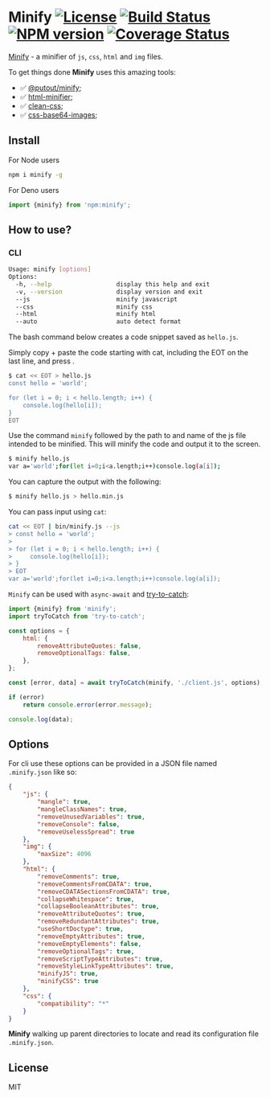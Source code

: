 # Minify [![License][LicenseIMGURL]][LicenseURL] [![Build Status][BuildStatusIMGURL]][BuildStatusURL] [![NPM version][NPMIMGURL]][NPMURL] [![Coverage Status][CoverageIMGURL]][CoverageURL]

[NPMIMGURL]: https://img.shields.io/npm/v/minify.svg?style=flat
[BuildStatusURL]: https://github.com/coderaiser/minify/actions
[BuildStatusIMGURL]: https://github.com/coderaiser/minify/workflows/CI/badge.svg
[LicenseIMGURL]: https://img.shields.io/badge/license-MIT-317BF9.svg?style=flat
[NPM_INFO_IMG]: https://nodei.co/npm/minify.png?stars
[NPMURL]: http://npmjs.org/package/minify
[LicenseURL]: https://tldrlegal.com/license/mit-license "MIT License"
[CoverageURL]: https://coveralls.io/github/coderaiser/minify?branch=master
[CoverageIMGURL]: https://coveralls.io/repos/coderaiser/minify/badge.svg?branch=master&service=github

[Minify](http://coderaiser.github.io/minify "Minify") - a minifier of `js`, `css`, `html` and `img` files.

To get things done **Minify** uses this amazing tools:

- ✅ [@putout/minify](https://github.com/putoutjs/minify);
- ✅ [html-minifier](https://github.com/kangax/html-minifier);
- ✅ [clean-css](https://github.com/jakubpawlowicz/clean-css);
- ✅ [css-base64-images](https://github.com/Filirom1/css-base64-images);

## Install

For Node users

```sh
npm i minify -g
```

For Deno users

```js
import {minify} from 'npm:minify';
```

## How to use?

### CLI

```sh
Usage: minify [options]
Options:
  -h, --help                  display this help and exit
  -v, --version               display version and exit
  --js                        minify javascript
  --css                       minify css
  --html                      minify html
  --auto                      auto detect format
```

The bash command below creates a code snippet saved as `hello.js`.

Simply copy + paste the code starting with cat, including the EOT on the last line, and press <enter>.

```sh
$ cat << EOT > hello.js
const hello = 'world';

for (let i = 0; i < hello.length; i++) {
    console.log(hello[i]);
}
EOT
```

Use the command `minify` followed by the path to and name of the js file intended to be minified. This will minify the code and output it to the screen.

```sh
$ minify hello.js
var a='world';for(let i=0;i<a.length;i++)console.log(a[i]);
```

You can capture the output with the following:

```sh
$ minify hello.js > hello.min.js
```

You can pass input using `cat`:

```sh
cat << EOT | bin/minify.js --js
> const hello = 'world';
>
> for (let i = 0; i < hello.length; i++) {
>     console.log(hello[i]);
> }
> EOT
var a='world';for(let i=0;i<a.length;i++)console.log(a[i]);
```

`Minify` can be used with `async-await` and [try-to-catch](https://github.com/coderaiser/try-to-catch):

```js
import {minify} from 'minify';
import tryToCatch from 'try-to-catch';

const options = {
    html: {
        removeAttributeQuotes: false,
        removeOptionalTags: false,
    },
};

const [error, data] = await tryToCatch(minify, './client.js', options);

if (error)
    return console.error(error.message);

console.log(data);
```

## Options

For cli use these options can be provided in a JSON file named `.minify.json` like so:

```json
{
    "js": {
        "mangle": true,
        "mangleClassNames": true,
        "removeUnusedVariables": true,
        "removeConsole": false,
        "removeUselessSpread": true
    },
    "img": {
        "maxSize": 4096
    },
    "html": {
        "removeComments": true,
        "removeCommentsFromCDATA": true,
        "removeCDATASectionsFromCDATA": true,
        "collapseWhitespace": true,
        "collapseBooleanAttributes": true,
        "removeAttributeQuotes": true,
        "removeRedundantAttributes": true,
        "useShortDoctype": true,
        "removeEmptyAttributes": true,
        "removeEmptyElements": false,
        "removeOptionalTags": true,
        "removeScriptTypeAttributes": true,
        "removeStyleLinkTypeAttributes": true,
        "minifyJS": true,
        "minifyCSS": true
    },
    "css": {
        "compatibility": "*"
    }
}
```

**Minify** walking up parent directories to locate and read its configuration file `.minify.json`.

## License

MIT
